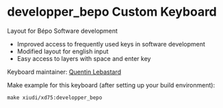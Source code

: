 # developper_bepo Custom Keyboard

Layout for Bépo Software development

* Improved access to frequently used keys in software development
* Modified layout for english input
* Easy access to layers with space and enter key

Keyboard maintainer: [Quentin Lebastard](https://github.com/lebastaq)

Make example for this keyboard (after setting up your build environment):

    make xiudi/xd75:developper_bepo
